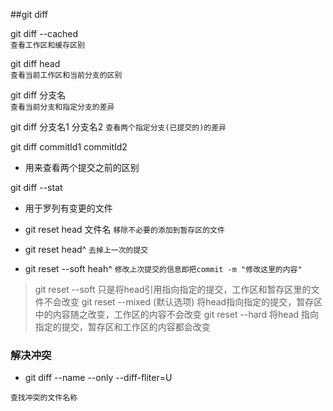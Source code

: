 ##git diff

git diff --cached  
`查看工作区和缓存区别`

git diff  head 	
`查看当前工作区和当前分支的区别`

git diff 分支名 	
`查看当前分支和指定分支的差异`

git diff 分支名1 分支名2 
`查看两个指定分支(已提交的)的差异`

git diff commitId1 commitId2 

* 用来查看两个提交之前的区别

git diff --stat 

* 用于罗列有变更的文件

* git reset head 文件名  `移除不必要的添加到暂存区的文件`
*  git reset 	head^    `去掉上一次的提交`
*   git reset --soft heah^ `修改上次提交的信息即把commit -m "修改这里的内容"`

> git reset --soft 只是将head引用指向指定的提交，工作区和暂存区里的文件不会改变
>  git reset --mixed (默认选项) 将head指向指定的提交，暂存区中的内容随之改变，工作区的内容不会改变
>  git reset --hard 将head 指向指定的提交，暂存区和工作区的内容都会改变

### 解决冲突

* git diff --name --only  --diff-fliter=U

`查找冲突的文件名称`


















